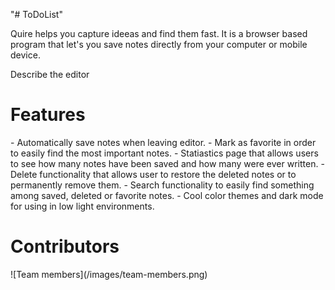 "# ToDoList" 

Quire helps you capture ideeas and find them fast.
It is a browser based program that let's you save notes directly from your computer or mobile device.

Describe the editor

<h1>Features</h1>
- Automatically save notes when leaving editor.
- Mark as favorite in order to easily find the most important notes.
- Statiastics page that allows users to see how many notes have been saved and how many were ever written.
- Delete functionality that allows user to restore the deleted notes or to permanently remove them.
- Search functionality to easily find something among saved, deleted or favorite notes.
- Cool color themes and dark mode for using in low light environments.

<h1>Contributors</h1>
![Team members](/images/team-members.png)
